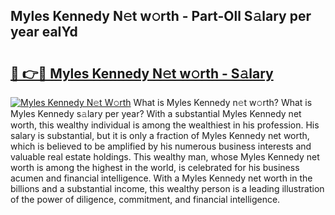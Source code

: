 ## Myles Kennedy N𝚎t w𝚘rth - Part-Oll S𝚊lary per year eaIYd

# <h2><a href="http://gc1l1b.nevu.top/?p=Myles+Kennedy">🔗 👉🔴 Myles Kennedy N𝚎t w𝚘rth - S𝚊lary</a></h2>

[![Myles Kennedy N𝚎t W𝚘rth](https://i.imgur.com/Oavwk0R.jpeg)](http://gc1l1b.nevu.top/?p=Myles+Kennedy)
What is Myles Kennedy n𝚎t w𝚘rth? What is Myles Kennedy s𝚊lary per year?
With a substantial Myles Kennedy net worth, this wealthy individual is among the wealthiest in his profession. His salary is substantial, but it is only a fraction of Myles Kennedy net worth, which is believed to be amplified by his numerous business interests and valuable real estate holdings. This wealthy man, whose Myles Kennedy net worth is among the highest in the world, is celebrated for his business acumen and financial intelligence. With a Myles Kennedy net worth in the billions and a substantial income, this wealthy person is a leading illustration of the power of diligence, commitment, and financial intelligence.
